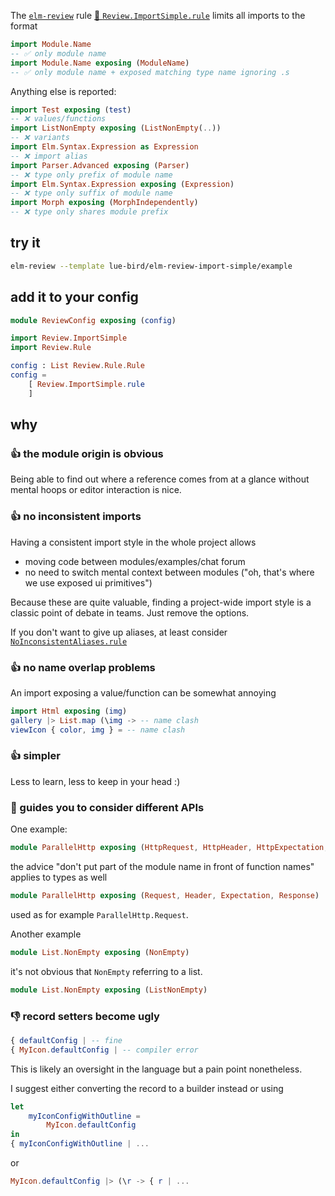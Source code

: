 The [`elm-review`](https://package.elm-lang.org/packages/jfmengels/elm-review/latest/) rule
[🔧 `Review.ImportSimple.rule`](https://package.elm-lang.org/packages/lue-bird/elm-review-import-simple/1.0.2/Review-ImportSimple/#rule "provides fixes")
limits all imports to the format
```elm
import Module.Name
-- ✅ only module name
import Module.Name exposing (ModuleName)
-- ✅ only module name + exposed matching type name ignoring .s
```

Anything else is reported:
```elm
import Test exposing (test)
-- ❌ values/functions
import ListNonEmpty exposing (ListNonEmpty(..))
-- ❌ variants
import Elm.Syntax.Expression as Expression
-- ❌ import alias
import Parser.Advanced exposing (Parser)
-- ❌ type only prefix of module name
import Elm.Syntax.Expression exposing (Expression)
-- ❌ type only suffix of module name
import Morph exposing (MorphIndependently)
-- ❌ type only shares module prefix
```

## try it

```bash
elm-review --template lue-bird/elm-review-import-simple/example
```

## add it to your config

```elm
module ReviewConfig exposing (config)

import Review.ImportSimple
import Review.Rule

config : List Review.Rule.Rule
config =
    [ Review.ImportSimple.rule
    ]
```

## why

### 👍 the module origin is obvious
Being able to find out where a reference comes from at a glance without mental hoops or editor interaction is nice.

### 👍 no inconsistent imports
Having a consistent import style in the whole project allows
  - moving code between modules/examples/chat forum
  - no need to switch mental context between modules ("oh, that's where we use exposed ui primitives")

Because these are quite valuable, finding a project-wide import style is a classic point of debate in teams.
Just remove the options.

If you don't want to give up aliases, at least consider
[`NoInconsistentAliases.rule`](https://dark.elm.dmy.fr/packages/sparksp/elm-review-imports/latest/NoInconsistentAliases#rule)

### 👍 no name overlap problems
An import exposing a value/function can be somewhat annoying
```elm
import Html exposing (img)
gallery |> List.map (\img -> -- name clash
viewIcon { color, img } = -- name clash
```

### 👍 simpler
Less to learn, less to keep in your head :)

### 🤷 guides you to consider different APIs
One example:
```elm
module ParallelHttp exposing (HttpRequest, HttpHeader, HttpExpectation, HttpResponse)
```
the advice "don't put part of the module name in front of function names" applies to types as well
```elm
module ParallelHttp exposing (Request, Header, Expectation, Response)
```
used as for example `ParallelHttp.Request`.

Another example
```elm
module List.NonEmpty exposing (NonEmpty)
```
it's not obvious that `NonEmpty` referring to a list.
```elm
module List.NonEmpty exposing (ListNonEmpty)
```


### 👎 record setters become ugly
```elm
{ defaultConfig | -- fine
{ MyIcon.defaultConfig | -- compiler error
```
This is likely an oversight in the language but a pain point nonetheless.

I suggest either converting the record to a builder instead or using
```elm
let
    myIconConfigWithOutline =
        MyIcon.defaultConfig
in
{ myIconConfigWithOutline | ...
```
or
```elm
MyIcon.defaultConfig |> (\r -> { r | ...
```
